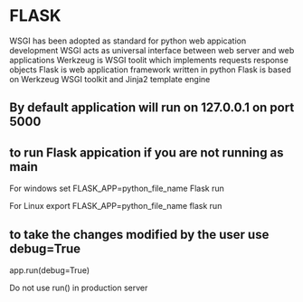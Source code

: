 # FLASK
WSGI has been adopted as standard for python web appication development
WSGI acts as universal interface between web server and web applications
Werkzeug is WSGI toolit which implements requests response objects
Flask is web application framework written in python Flask is based on Werkzeug WSGI toolkit and Jinja2 template engine

## By default application will run on 127.0.0.1 on port 5000


## to run Flask appication if you are not running as main
For windows
set FLASK_APP=python_file_name
Flask run

For Linux
export FLASK_APP=python_file_name
flask run

## to take the changes modified by the user use debug=True
app.run(debug=True)

Do not use run() in production server

